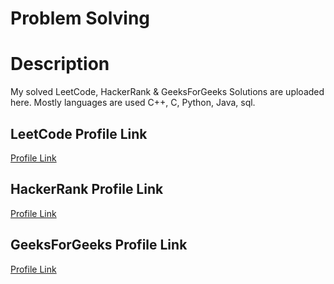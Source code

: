 
# Problem Solving



# Description

My solved LeetCode, HackerRank & GeeksForGeeks Solutions are uploaded here. Mostly languages are used C++, C, Python, Java, sql.
## LeetCode Profile Link

[Profile Link](https://leetcode.com/Saikat_24/)


## HackerRank Profile Link

[Profile Link](https://www.hackerrank.com/SaikatSheet48?hr_r=1)

## GeeksForGeeks Profile Link

[Profile Link](https://auth.geeksforgeeks.org/user/saikatsheet48/practice)

